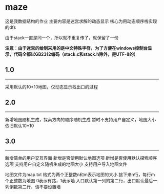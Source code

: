 # maze
这是我数据结构的作业
主要内容是迷宫求解的动态显示
核心为用动态顺序栈实现的dfs

由于stack一直是同一个，所以就不重复传了，就保留了一份

**注意：由于迷宫的绘制采用的是中文特殊字符，为了方便在windows控制台显示，代码全都以GB2312编码（stack.c和stack.h除外，是UTF-8的）**
## 1.0
---
采用默认的10*10地图，仅动态显示找出口的过程

## 2.0
---
新增地图随机生成，探索方向的顺序随机生成
暂时不支持用户自定义，地图大小依旧默认10*10

## 3.0
---
新增简单的用户交互界面
新增是否使用默认地图选项
新增是否使用默认探索顺序选项
支持用户自定义随机生成的地图大小
支持用户导入地图文件

地图文件为map.txt
格式为两个正整数n和m表示地图的大小
接下来n行，每行m个正整数为地图
0表示有路，1表示墙
入口默认第一列的第二行，出口默认最后一列倒数第二行，请不要设置墙
